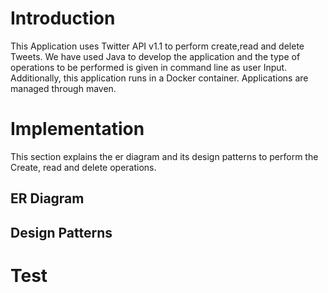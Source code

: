 # Introduction

This Application uses Twitter API v1.1 to perform create,read and delete Tweets. We have used Java to develop the application and the type of operations to be performed is given in command line as user Input. Additionally, this application runs in a Docker container. Applications are managed through maven.

# Implementation

This section explains the er diagram and its design patterns to perform the Create, read and delete operations.

## ER Diagram


## Design Patterns



# Test
